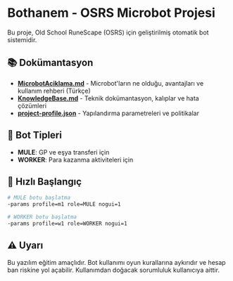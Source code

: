 # Bothanem - OSRS Microbot Projesi

Bu proje, Old School RuneScape (OSRS) için geliştirilmiş otomatik bot sistemidir.

## 📚 Dokümantasyon

- **[MicrobotAciklama.md](./MicrobotAciklama.md)** - Microbot'ların ne olduğu, avantajları ve kullanım rehberi (Türkçe)
- **[KnowledgeBase.md](./KnowledgeBase.md)** - Teknik dokümantasyon, kalıplar ve hata çözümleri
- **[project-profile.json](./project-profile.json)** - Yapılandırma parametreleri ve politikalar

## 🤖 Bot Tipleri

- **MULE**: GP ve eşya transferi için
- **WORKER**: Para kazanma aktiviteleri için

## 🚀 Hızlı Başlangıç

```bash
# MULE botu başlatma
-params profile=m1 role=MULE nogui=1

# WORKER botu başlatma
-params profile=w1 role=WORKER nogui=1
```

## ⚠️ Uyarı

Bu yazılım eğitim amaçlıdır. Bot kullanımı oyun kurallarına aykırıdır ve hesap ban riskine yol açabilir. Kullanımdan doğacak sorumluluk kullanıcıya aittir.
